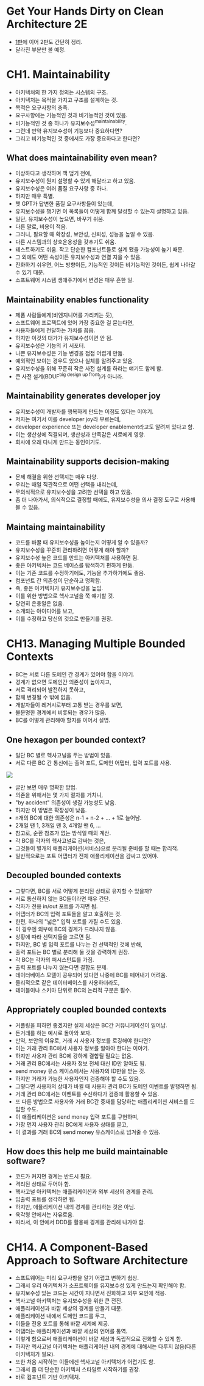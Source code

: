 # Get Your Hands Dirty on Clean Architecture 2E

- [1판](../gyhdca/README.md)에 이어 2판도 간단히 정리.
- 달라진 부분만 볼 예정.

# CH1. Maintainability

- 아키텍처의 한 가지 정의는 시스템의 구조.
- 아키텍처는 목적을 가지고 구조를 설계하는 것.
- 목적은 요구사항의 충족.
- 요구사항에는 기능적인 것과 비기능적인 것이 있음.
- 비기능적인 것 중 하나가 유지보수성<sup>maintainability</sup>.
- 그런데 만약 유지보수성이 기능보다 중요하다면?
- 그리고 비기능적인 것 중에서도 가장 중요하다고 한다면?

## What does maintainability even mean?

- 이상하다고 생각하며 책 덮기 전에,
- 유지보수성이 뭔지 설명할 수 있게 해달라고 하고 있음.
- 유지보수성은 여러 품질 요구사항 중 하나.
- 하지만 매우 특별.
- 챗 GPT가 답변한 품질 요구사항들이 있는데,
- 유지보수성을 챙기면 이 목록들이 어떻게 함께 달성할 수 있는지 설명하고 있음.
- 일단, 유지보수성이 높으면, 바꾸기 쉬움.
- 다른 말로, 비용이 적음.
- 그러니, 필요할 때 확장성, 보안성, 신뢰성, 성능을 높일 수 있음.
- 다른 시스템과의 상호운용성을 갖추기도 쉬움.
- 테스트하기도 쉬움. 작고 단순한 컴포넌트들로 설계 됐을 가능성이 높기 때문.
- 그 외에도 어떤 속성이든 유지보수성과 연결 지을 수 있음.
- 진화하기 쉬우면, 어느 방향이든, 기능적인 것이든 비기능적인 것이든, 쉽게 나아갈 수 있기 때문.
- 소프트웨어 시스템 생애주기에서 변경은 매우 흔한 일.

## Maintainability enables functionality

- 제품 사람들에게(비엔지니어를 가리키는 듯),
- 소프트웨어 프로젝트에 있어 가장 중요한 걸 묻는다면,
- 사용자들에게 전달하는 가치를 꼽음.
- 하지만 이것의 대가가 유지보수성이면 안 됨.
- 유지보수성은 기능의 키 서포터.
- 나쁜 유지보수성은 기능 변경을 점점 어렵게 만듦.
- 예외적인 보이는 경우도 있으나 실체를 알려주고 있음.
- 유지보수성을 위해 꾸준히 작은 사전 설계를 하라는 얘기도 함께 함.
- 큰 사전 설계(BDUF<sup>big design up front</sup>)가 아니라.

## Maintainability generates developer joy

- 유지보수성이 개발자를 행복하게 만드는 이점도 있다는 이야기.
- 저자는 여기서 이를 developer joy라 부르는데,
- developer experience 또는 developer enablement라고도 알려져 있다고 함.
- 이는 생산성에 직결되며, 생산성과 만족감은 서로에게 영향.
- 회사에 오래 다니게 만드는 동인이기도.

## Maintainability supports decision-making

- 문제 해결을 위한 선택지는 매우 다양.
- 우리는 매일 직관적으로 어떤 선택을 내리는데,
- 무의식적으로 유지보수성을 고려한 선택을 하고 있음.
- 좀 더 나아가서, 의식적으로 결정할 때에도, 유지보수성을 의사 결정 도구로 사용해 볼 수 있음.

## Maintaing maintainability

- 코드를 바꿀 때 유지보수성을 높이는지 어떻게 알 수 있을까?
- 유지보수성을 꾸준히 관리하려면 어떻게 해야 할까?
- 유지보수성 높은 코드를 만드는 아키텍처를 사용하면 됨.
- 좋은 아키텍처는 코드 베이스를 탐색하기 편하게 만듦.
- 이는 기존 코드를 수정하기에도, 기능을 추가하기에도 좋음.
- 컴포넌트 간 의존성이 단순하고 명확함.
- 즉, 좋은 아키텍처가 유지보수성을 높임.
- 이를 위한 방법으로 헥사고널을 쭉 얘기할 것.
- 당연히 은총알은 없음.
- 소개되는 아이디어를 보고,
- 이를 수정하고 당신의 것으로 만들기를 권장.

# CH13. Managing Multiple Bounded Contexts

- BC는 서로 다른 도메인 간 경계가 있어야 함을 이야기.
- 경계가 없으면 도메인간 의존성이 높아지고,
- 서로 격리되어 발전하지 못하고,
- 함께 변경될 수 밖에 없음.
- 개발자들이 레거시로부터 고통 받는 경우를 보면,
- 불분명한 경계에서 비롯되는 경우가 많음.
- BC를 어떻게 관리해야 할지를 이어서 설명.

## One hexagon per bounded context?

- 일단 BC 별로 헥사고널을 두는 방법이 있음.
- 서로 다른 BC 간 통신에는 출력 포트, 도메인 어댑터, 입력 포트를 사용.

![](./F13.1.png)

- 글만 보면 매우 명확한 방법.
- 의존을 위해서는 몇 가지 절차를 거치니,
- "by accident" 의존성이 생길 가능성도 낮음.
- 하지만 이 방법은 확장성이 낮음.
- n개의 BC에 대한 의존성은 n-1 + n-2 + ... + 1로 늘어남.
- 2개일 땐 1, 3개일 땐 3, 4개일 땐 6, ...
- 참고로, 순환 참조가 없는 방식일 때의 계산.
- 각 BC를 각자의 헥사고널로 감싸는 것은,
- 그것들이 별개의 애플리케이션(서비스)으로 분리될 준비를 할 때는 합리적.
- 일반적으로는 포트 어댑터가 전체 애플리케이션을 감싸고 있어야.

## Decoupled bounded contexts

- 그렇다면, BC를 서로 어떻게 분리된 상태로 유지할 수 있을까?
- 서로 통신하지 않는 BC들이라면 매우 간단.
- 각자가 전용 in/out 포트를 가지면 됨.
- 어댑터가 BC의 입력 포트들을 알고 호출하는 것.
- 한편, 하나의 "넓은" 입력 포트를 가질 수도 있음.
- 이 경우엔 외부에 BC의 경계가 드러나지 않음.
- 상황에 따라 선택지들을 고르면 됨.
- 하지만, BC 별 입력 포트를 나누는 건 선택적인 것에 반해,
- 출력 포트는 BC 별로 분리해 둘 것을 강력하게 권장.
- 각 BC는 각자의 퍼시스턴트를 가짐.
- 출력 포트를 나누지 않는다면 결합도 문제.
- 데이터베이스 모델이 공유되어 있다면 나중에 BC를 떼어내기 어려움.
- 물리적으로 같은 데이터베이스를 사용하더라도,
- 테이블이나 스키마 단위로 BC의 논리적 구분은 필수.

## Appropriately coupled bounded contexts

- 커플링을 피하면 좋겠지만 실제 세상은 BC간 커뮤니케이션이 일어남.
- 돈거래를 하는 예시로 돌아와 보자.
- 만약, 보안의 이유로, 거래 시 사용자 정보를 로깅해야 한다면?
- 이는 거래 관리 BC에서 사용자 정보를 알아야 한다는 이야기.
- 하지만 사용자 관리 BC에 강하게 결합될 필요는 없음.
- 거래 관리 BC에서는 사용자 정보 전체 대신 ID만 알아도 됨.
- send money 유스 케이스에서는 사용자의 ID만을 받는 것.
- 하지만 거래가 가능한 사용자인지 검증해야 할 수도 있음.
- 그렇다면 사용자의 상태가 바뀔 때 사용자 관리 BC가 도메인 이벤트를 발행하면 됨.
- 거래 관리 BC에서는 이벤트를 수신하다가 검증에 활용할 수 있음.
- 또 다른 방법으로 사용자와 거래 BC간 중재를 담당하는 애플리케이션 서비스를 도입할 수도.
- 이 애플리케이션은 send money 입력 포트를 구현하며,
- 가장 먼저 사용자 관리 BC에게 사용자 상태를 묻고,
- 이 결과를 거래 BC의 send money 유스케이스로 넘겨줄 수 있음.

## How does this help me build maintainable software?

- 코드가 커지면 경계는 반드시 필요.
- 격리된 상태로 두어야 함.
- 헥사고널 아키텍처는 애플리케이션과 외부 세상의 경계를 관리.
- 입출력 포트를 생각하면 됨.
- 하지만, 애플리케이션 내의 경계를 관리하는 것은 아님.
- 육각형 안에서는 자유로움.
- 따라서, 이 안에서 DDD를 활용해 경계를 관리해 나가야 함.

# CH14. A Component-Based Approach to Software Architecture

- 소프트웨어는 미리 요구사항을 알기 어렵고 변하기 쉽상.
- 그래서 우리 아키텍처가 소프트웨어를 유지보수성 있게 만드는지 확인해야 함.
- 유지보수성 있는 코드는 시간이 지나면서 진화하고 외부 요인에 적응.
- 헥사고널 아키텍처는 유지보수성을 위한 큰 전진.
- 애플리케이션과 바깥 세상의 경계를 만들기 때문.
- 애플리케이션 내에서 도메인 코드를 두고,
- 이들을 전용 포트를 통해 바깥 세계에 제공.
- 어댑터는 애플리케이션과 바깥 세상의 언어를 통역.
- 이렇게 함으로써 애플리케이션이 바깥 세상과 독립적으로 진화할 수 있게 함.
- 하지만 헥사고널 아키텍처는 애플리케이션 내의 경계에 대해서는 다루지 않음(다른 아키텍처가 필요).
- 또한 처음 시작하는 이들에겐 헥사고널 아키텍처가 어렵기도 함.
- 그래서 좀 더 단순한 아키텍처 스타일로 시작하기를 권장.
- 바로 컴포넌트 기반 아키텍처.
